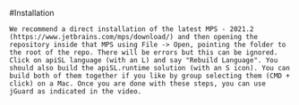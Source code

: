 #Installation

    We recommend a direct installation of the latest MPS - 2021.2 (https://www.jetbrains.com/mps/download/) and then opening the repository inside that MPS using File -> Open, pointing the folder to the root of the repo. There will be errors but this can be ignored. Click on apiSL language (with an L) and say "Rebuild Language". You should also build the apiSL.runtime solution (with an S icon). You can build both of them together if you like by group selecting them (CMD + click) on a Mac. Once you are done with these steps, you can use jGuard as indicated in the video. 
